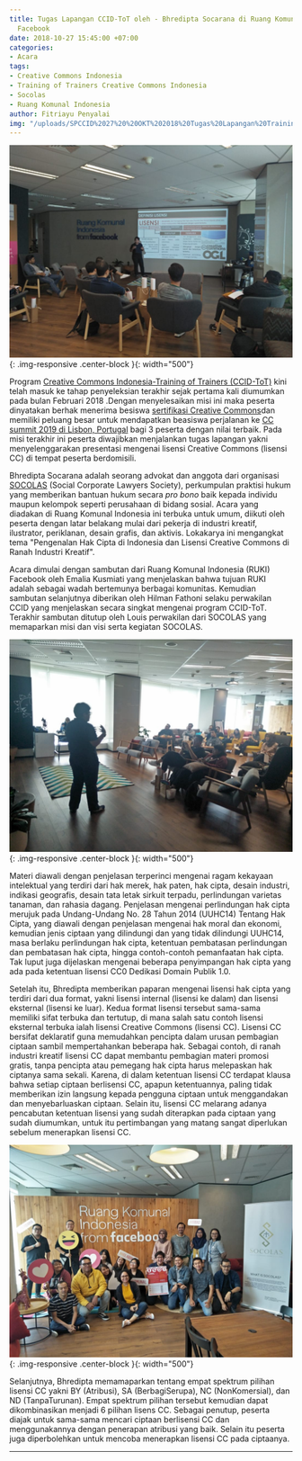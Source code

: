 ```yaml
---
title: Tugas Lapangan CCID-ToT oleh - Bhredipta Socarana di Ruang Komunal Indonesia
  Facebook
date: 2018-10-27 15:45:00 +07:00
categories:
- Acara
tags:
- Creative Commons Indonesia
- Training of Trainers Creative Commons Indonesia
- Socolas
- Ruang Komunal Indonesia
author: Fitriayu Penyalai
img: "/uploads/SPCCID%2027%20%20OKT%202018%20Tugas%20Lapangan%20Training%20of%20Trainers%20Creative%20Commons%20Indonesia%20-%20Bhredipta%20Socarana%20-%20HF.jpeg"
---
```


![SPCCID 27  OKT 2018 Tugas Lapangan Training of Trainers Creative Commons Indonesia - Bhredipta Socarana.jpeg](/uploads/SPCCID%2027%20%20OKT%202018%20Tugas%20Lapangan%20Training%20of%20Trainers%20Creative%20Commons%20Indonesia%20-%20Bhredipta%20Socarana.jpeg){: .img-responsive .center-block }{: width="500"}

Program [Creative Commons Indonesia-Training of Trainers (CCID-ToT)](http://creativecommons.or.id/sertifikasi-perwakilan-ccid-training-of-trainers-creative-commons-indonesia/tentang-training-of-trainers-creative-commons-indonesia/) kini telah masuk ke tahap penyeleksian terakhir sejak pertama kali diumumkan pada bulan Februari 2018 .Dengan menyelesaikan misi ini maka peserta dinyatakan berhak menerima besiswa [sertifikasi Creative Commons](http://creativecommons.or.id/2018/02/cc-certificates-saatnya-menjadi-ahli-lisensi-cc-bersertifikat/)dan memiliki peluang besar untuk mendapatkan beasiswa perjalanan ke [CC summit 2019 di Lisbon, Portugal](https://summit.creativecommons.org/) bagi 3 peserta dengan nilai terbaik. Pada misi terakhir ini peserta diwajibkan menjalankan tugas lapangan yakni menyelenggarakan presentasi mengenai lisensi Creative Commons (lisensi CC) di tempat peserta berdomisili.

Bhredipta Socarana adalah seorang advokat dan anggota dari organisasi[ SOCOLAS](https://www.tunasnusa.org/socolas) (Social Corporate Lawyers Society), perkumpulan praktisi hukum yang memberikan bantuan hukum secara *pro bono* baik kepada individu maupun kelompok seperti perusahaan di bidang sosial. Acara yang diadakan di Ruang Komunal Indonesia ini terbuka untuk umum, diikuti oleh peserta dengan latar belakang mulai dari pekerja di industri kreatif, ilustrator, periklanan, desain grafis, dan aktivis.  Lokakarya ini mengangkat tema "Pengenalan Hak Cipta di Indonesia dan Lisensi Creative Commons di Ranah Industri Kreatif".

Acara dimulai dengan sambutan dari Ruang Komunal Indonesia (RUKI) Facebook oleh Emalia Kusmiati yang menjelaskan bahwa tujuan RUKI adalah sebagai wadah bertemunya berbagai komunitas. Kemudian sambutan selanjutnya diberikan oleh Hilman Fathoni selaku perwakilan CCID yang menjelaskan secara singkat mengenai program CCID-ToT. Terakhir sambutan ditutup oleh Louis perwakilan dari SOCOLAS yang memaparkan misi dan visi serta kegiatan SOCOLAS. 

![SPCCID 27  OKT 2018 Tugas Lapangan Training of Trainers Creative Commons Indonesia - Bhredipta Socarana 2.jpeg](/uploads/SPCCID%2027%20%20OKT%202018%20Tugas%20Lapangan%20Training%20of%20Trainers%20Creative%20Commons%20Indonesia%20-%20Bhredipta%20Socarana%202.jpeg){: .img-responsive .center-block }{: width="500"}

Materi diawali dengan penjelasan terperinci mengenai ragam kekayaan intelektual yang terdiri dari hak merek, hak paten, hak cipta, desain industri, indikasi geografis, desain tata letak sirkuit terpadu, perlindungan varietas tanaman, dan rahasia dagang. Penjelasan mengenai perlindungan hak cipta merujuk pada Undang-Undang No. 28 Tahun 2014 (UUHC14) Tentang Hak Cipta, yang diawali dengan penjelasan mengenai hak moral dan ekonomi, kemudian jenis ciptaan yang dilindungi dan yang tidak dilindungi UUHC14, masa berlaku perlindungan hak cipta, ketentuan pembatasan perlindungan dan pembatasan hak cipta, hingga contoh-contoh pemanfaatan hak cipta. Tak luput juga dijelaskan mengenai beberapa penyimpangan hak cipta yang ada pada ketentuan lisensi CC0 Dedikasi Domain Publik 1.0.

Setelah itu, Bhredipta memberikan paparan mengenai lisensi hak cipta yang terdiri dari dua format, yakni lisensi internal (lisensi ke dalam) dan lisensi eksternal (lisensi ke luar). Kedua format lisensi tersebut sama-sama memiliki sifat terbuka dan tertutup, di mana salah satu contoh lisensi eksternal terbuka ialah lisensi Creative Commons (lisensi CC). Lisensi  CC bersifat deklaratif guna memudahkan pencipta dalam urusan pembagian ciptaan sambil mempertahankan beberapa hak. Sebagai contoh, di ranah industri kreatif lisensi CC dapat  membantu pembagian materi promosi gratis, tanpa pencipta atau pemegang hak cipta harus melepaskan hak ciptanya sama sekali. Karena, di dalam ketentuan lisensi CC terdapat klausa bahwa setiap ciptaan berlisensi CC, apapun ketentuannya, paling tidak memberikan izin langsung kepada pengguna ciptaan untuk menggandakan dan menyebarluaskan ciptaan. Selain itu, lisensi CC melarang adanya pencabutan ketentuan lisensi yang sudah diterapkan pada ciptaan yang sudah diumumkan, untuk itu  pertimbangan yang matang sangat diperlukan sebelum menerapkan lisensi CC.

![SPCCID 27  OKT 2018 Tugas Lapangan Training of Trainers Creative Commons Indonesia - Bhredipta Socarana - HF.jpeg](/uploads/SPCCID%2027%20%20OKT%202018%20Tugas%20Lapangan%20Training%20of%20Trainers%20Creative%20Commons%20Indonesia%20-%20Bhredipta%20Socarana%20-%20HF.jpeg){: .img-responsive .center-block }{: width="500"}

Selanjutnya, Bhredipta memamaparkan tentang empat spektrum pilihan lisensi CC yakni BY (Atribusi), SA (BerbagiSerupa), NC (NonKomersial), dan ND (TanpaTurunan). Empat spektrum pilihan tersebut kemudian dapat dikombinasikan menjadi 6 pilihan lisens CC. Sebagai penutup, peserta diajak untuk sama-sama mencari ciptaan berlisensi CC dan menggunakannya dengan penerapan atribusi yang baik. Selain itu peserta juga diperbolehkan untuk mencoba menerapkan lisensi CC pada ciptaanya.

----